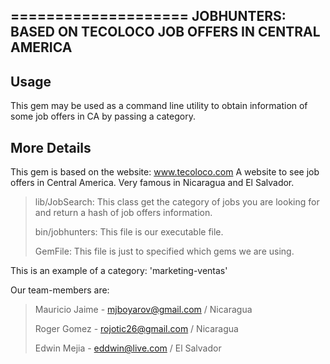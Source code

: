 ====================
JOBHUNTERS: BASED ON TECOLOCO JOB OFFERS IN CENTRAL AMERICA
---------------------

## Usage
This gem may be used as a command line utility to obtain information of some job offers in CA by passing a category.

## More Details
This gem is based on the website: www.tecoloco.com
A website to see job offers in Central America. Very famous in Nicaragua and El Salvador.

>lib/JobSearch: This class get the category of jobs you are looking for and return a hash of job offers information.
>
>bin/jobhunters: This file is our executable file.
>
>GemFile: This file is just to specified which gems we are using.

This is an example of a category:
'marketing-ventas'

Our team-members are:
>Mauricio Jaime - mjboyarov@gmail.com / Nicaragua
>
>Roger Gomez - rojotic26@gmail.com / Nicaragua
>
>Edwin Mejia - eddwin@live.com / El Salvador
